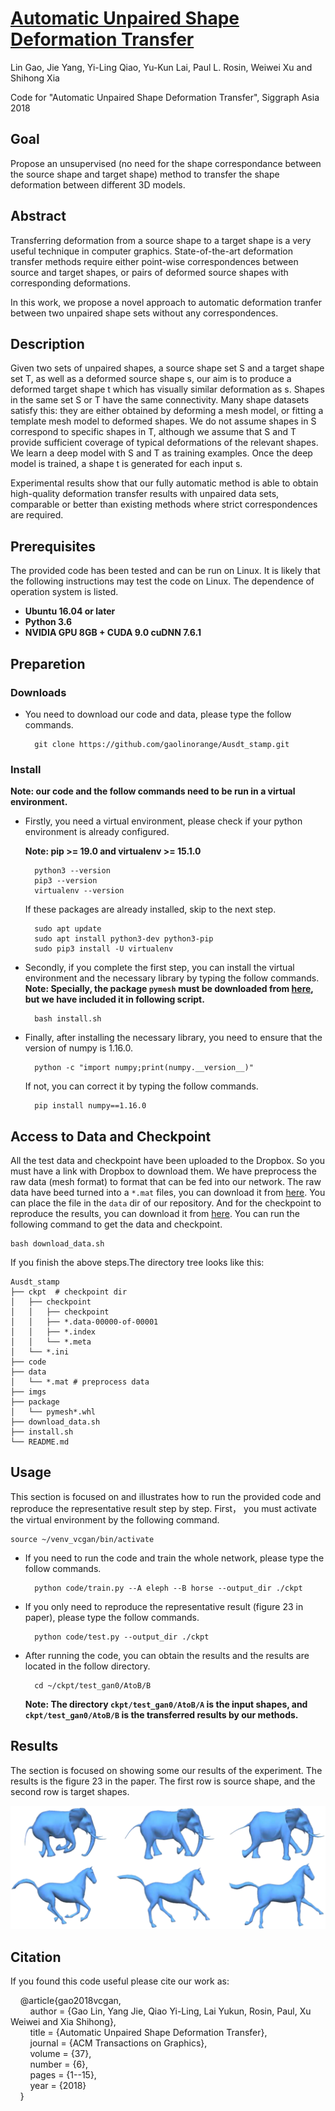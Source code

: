 # [Automatic Unpaired Shape Deformation Transfer](http://geometrylearning.com/ausdt)
Lin Gao, Jie Yang, Yi-Ling Qiao, Yu-Kun Lai, Paul L. Rosin, Weiwei Xu and Shihong Xia

Code for "Automatic Unpaired Shape Deformation Transfer", Siggraph Asia 2018
<!--
<p align='center'>  
  <img src='imgs/teaser.jpg' width='800'/>
</p>
-->

## Goal

Propose an unsupervised (no need for the shape correspondance between the source shape and target shape) method to transfer the shape deformation between different 3D models.

## Abstract

Transferring deformation from a source shape to a target shape is a very useful technique in computer graphics. State-of-the-art deformation transfer methods require either point-wise correspondences between source and target shapes, or pairs of deformed source shapes with corresponding deformations.  

In this work, we propose a novel approach to automatic deformation tranfer between two unpaired shape sets without any correspondences.

## Description

Given two sets of unpaired shapes, a source shape set S and a target shape set T, as well as a deformed source shape s, our aim is to produce a deformed target shape t which has visually similar deformation as s. Shapes in the same set S or T have the same connectivity. Many shape datasets satisfy this: they are either obtained by deforming a mesh model, or fitting a template mesh model to deformed shapes. We do not assume shapes in S correspond to specific shapes in T, although we assume that S and T provide sufficient coverage of typical deformations of the relevant shapes. We learn a deep model with S and T as training examples. Once the deep model is trained, a shape t is generated for each input s.  

Experimental results show that our fully automatic method is able to obtain high-quality deformation transfer results with unpaired data sets, comparable or better than existing methods where strict correspondences are required.

## Prerequisites

The provided code has been tested and can be run on Linux. It is likely that the following instructions may test the code on Linux.
The dependence of operation system is listed.
+ **Ubuntu 16.04 or later**
+ **Python 3.6**
+ **NVIDIA GPU 8GB + CUDA 9.0 cuDNN 7.6.1**

## Preparetion

### Downloads
+ You need to download our code and data, please type the follow commands.

		git clone https://github.com/gaolinorange/Ausdt_stamp.git

### Install

**Note: our code and the follow commands need to be run in a virtual environment.**

+ Firstly, you need a virtual environment, please check if your python environment is already configured.

	**Note: pip >= 19.0 and virtualenv >= 15.1.0**
	
		python3 --version
		pip3 --version
		virtualenv --version

	If these packages are already installed, skip to the next step.
	
		sudo apt update
		sudo apt install python3-dev python3-pip
		sudo pip3 install -U virtualenv
		
+ Secondly, if you complete the first step, you can install the virtual environment and the necessary library by typing the follow commands.
	**Note: Specially, the package ```pymesh``` must be downloaded from [here](https://github.com/PyMesh/PyMesh/releases/download/v0.2.1/pymesh2-0.2.1-cp36-cp36m-linux_x86_64.whl), but we have included it in following script.**
	
		bash install.sh

+ Finally, after installing the necessary library, you need to ensure that the version of numpy is 1.16.0. 

		python -c "import numpy;print(numpy.__version__)"

	If not, you can correct it by typing the follow commands.
	
		pip install numpy==1.16.0

## Access to Data and Checkpoint

All the test data and checkpoint have been uploaded to the Dropbox. So you must have a link with Dropbox to download them. We have preprocess the raw data (mesh format) to format that can be fed into our network. The raw data have beed turned into a ```*.mat``` files, you can download it from [here](https://drive.google.com/file/d/1uoxTuHANhnGRNd9aCULCE8W9WAz0sg4O/view?usp=sharing). You can place the file in the ```data``` dir of our repository. And for the checkpoint to reproduce the results, you can download it from [here](https://drive.google.com/file/d/1uoxTuHANhnGRNd9aCULCE8W9WAz0sg4O/view?usp=sharing). You can run the following command to get the data and checkpoint.
	
	bash download_data.sh

If you finish the above steps.The directory tree looks like this:


	Ausdt_stamp
	├── ckpt  # checkpoint dir
	│   ├── checkpoint
	│   │   ├── checkpoint
	│   │   ├── *.data-00000-of-00001
	│   │   ├── *.index
	│   │   └── *.meta
	│   └── *.ini
	├── code
	├── data
	│   └── *.mat # preprocess data
	├── imgs
	├── package
	│   └── pymesh*.whl
	├── download_data.sh
	├── install.sh
	└── README.md


## Usage
This section is focused on and illustrates how to run the provided code and reproduce the representative result step by step. First， you must activate the virtual environment by the following command.

	source ~/venv_vcgan/bin/activate

+ If you need to run the code and train the whole network, please type the follow commands.

		python code/train.py --A eleph --B horse --output_dir ./ckpt

+ If you only need to reproduce the representative result (figure 23 in paper), please type the follow commands.

		python code/test.py --output_dir ./ckpt

+ After running the code, you can obtain the results and the results are located in the follow directory.

		cd ~/ckpt/test_gan0/AtoB/B
	**Note: The directory ```ckpt/test_gan0/AtoB/A``` is the input shapes, and ```ckpt/test_gan0/AtoB/B``` is the transferred results by our methods.**

## Results
The section is focused on showing some our results of the experiment. The results is the figure 23 in the paper. The first row is source shape, and the second row is target shapes.

<p align='center'>  
  <img src='imgs/figure23.png' width='600'/>
</p>

## Citation
If you found this code useful please cite our work as:

&nbsp;&nbsp;&nbsp;&nbsp;@article{gao2018vcgan,  
&nbsp;&nbsp;&nbsp;&nbsp;&nbsp;&nbsp;&nbsp;&nbsp;author = {Gao Lin, Yang Jie, Qiao Yi-Ling, Lai Yukun, Rosin, Paul, Xu Weiwei and Xia Shihong},  
&nbsp;&nbsp;&nbsp;&nbsp;&nbsp;&nbsp;&nbsp;&nbsp;title = {Automatic Unpaired Shape Deformation Transfer},  
&nbsp;&nbsp;&nbsp;&nbsp;&nbsp;&nbsp;&nbsp;&nbsp;journal = {ACM Transactions on Graphics},  
&nbsp;&nbsp;&nbsp;&nbsp;&nbsp;&nbsp;&nbsp;&nbsp;volume = {37},  
&nbsp;&nbsp;&nbsp;&nbsp;&nbsp;&nbsp;&nbsp;&nbsp;number = {6},  
&nbsp;&nbsp;&nbsp;&nbsp;&nbsp;&nbsp;&nbsp;&nbsp;pages = {1--15},  
&nbsp;&nbsp;&nbsp;&nbsp;&nbsp;&nbsp;&nbsp;&nbsp;year = {2018}  
&nbsp;&nbsp;&nbsp;&nbsp;}

